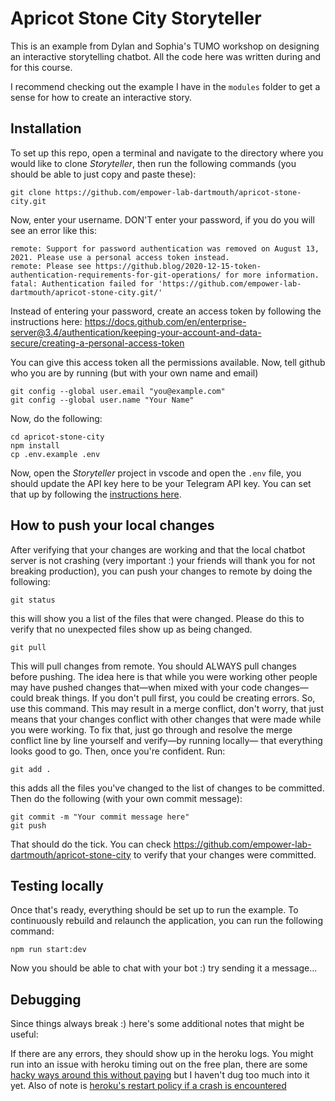 # Apricot Stone City Storyteller

This is an example from Dylan and Sophia's TUMO workshop on designing an interactive storytelling chatbot. All the code here was written during and for this course.

I recommend checking out the example I have in the `modules` folder to get a sense for how to create an interactive story.

## Installation

To set up this repo, open a terminal and navigate to the directory where you would like to clone *Storyteller*, then run the following commands (you should be able to just copy and paste these):

```
git clone https://github.com/empower-lab-dartmouth/apricot-stone-city.git
```
Now, enter your username. DON'T enter your password, if you do you will see an error like this:

```
remote: Support for password authentication was removed on August 13, 2021. Please use a personal access token instead.
remote: Please see https://github.blog/2020-12-15-token-authentication-requirements-for-git-operations/ for more information.
fatal: Authentication failed for 'https://github.com/empower-lab-dartmouth/apricot-stone-city.git/'
```

Instead of entering your password, create an access token by following the instructions here: 
https://docs.github.com/en/enterprise-server@3.4/authentication/keeping-your-account-and-data-secure/creating-a-personal-access-token

You can give this access token all the permissions available. Now, tell github who you are by running (but with your own name and email)

```
git config --global user.email "you@example.com"
git config --global user.name "Your Name"
```

Now, do the following:
```
cd apricot-stone-city
npm install
cp .env.example .env
```

Now, open the *Storyteller* project in vscode and open the `.env` file, you should update the API key here to be your Telegram API key. You can set that up by following the [instructions here](https://www.siteguarding.com/en/how-to-get-telegram-bot-api-token). 


## How to push your local changes
After verifying that your changes are working and that the local chatbot server is not crashing (very important :) your friends will thank you for not breaking production), you can push your changes to remote by doing the following:

```
git status
```
this will show you a list of the files that were changed. Please do this to verify that no unexpected files show up as being changed.

```
git pull
```
This will pull changes from remote. You should ALWAYS pull changes before pushing. The idea here is that while you were working other people may have pushed changes that—when mixed with your code changes—could break things. If you don't pull first, you could be creating errors. So, use this command. This may result in a merge conflict, don't worry, that just means that your changes conflict with other changes that were made while you were working. To fix that, just go through and resolve the merge conflict line by line yourself and verify—by running locally— that everything looks good to go. Then, once you're confident. Run:

```
git add .
```

this adds all the files you've changed to the list of changes to be committed. Then do the following (with your own commit message):

```
git commit -m "Your commit message here"
git push
```
That should do the tick. You can check https://github.com/empower-lab-dartmouth/apricot-stone-city to verify that your changes were committed.

## Testing locally

Once that's ready, everything should be set up to run the example. To continuously rebuild and relaunch the application, you can run the following command: 

```
npm run start:dev
```

Now you should be able to chat with your bot :) try sending it a message...


## Debugging

Since things always break :) here's some additional notes that might be useful:

If there are any errors, they should show up in the heroku logs. You might run into an issue with heroku timing out on the free plan, there are some [hacky ways around this without paying](https://medium.com/better-programming/keeping-my-heroku-app-alive-b19f3a8c3a82) but I haven't dug too much into it yet. Also of note is [heroku's restart policy if a crash is encountered](https://stackoverflow.com/questions/19265728/does-heroku-restart-nodejs-server-if-application-crashes#:~:text=Heroku's%20dyno%20restart%20policy%20is,cool%2Doff%20of%20ten%20minutes.)
